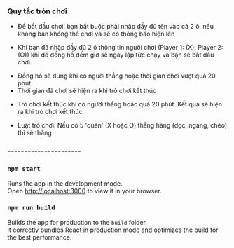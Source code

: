 ### Quy tắc tròn chơi

-   Để bắt đầu chơi, bạn bắt buộc phải nhập đầy đủ tên vào cả 2 ô, nếu không bạn không thể chơi và sẽ có thông báo hiện lên

-   Khi bạn đã nhập đầy đủ 2 ô thông tin người chơi (Player 1: (X), Player 2: (O)) khi đó đồng hồ đếm giờ sẽ ngay lập tức chạy và bạn sẽ bắt đầu chơi.

*   Đồng hồ sẽ dừng khi có người thắng hoặc thời gian chơi vượt quá 20 phút
*   Thời gian đã chơi sẽ hiện ra khi trò chơi kết thúc

-   Trò chơi kết thúc khi có người thắng hoặc quá 20 phút. Kết quả sẽ hiện ra khi trò chơi kết thúc.

-   Luật trò chơi: Nếu có 5 'quân' (X hoặc O) thẳng hàng (dọc, ngang, chéo) thì sẽ thắng

### ----------------------

### `npm start`

Runs the app in the development mode.\
Open [http://localhost:3000](http://localhost:3000) to view it in your browser.

### `npm run build`

Builds the app for production to the `build` folder.\
It correctly bundles React in production mode and optimizes the build for the best performance.
